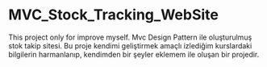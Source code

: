 # MVC_Stock_Tracking_WebSite
This project only for improve myself.  Mvc Design Pattern ile oluşturulmuş stok takip sitesi.
 Bu proje kendimi geliştirmek amaçlı izlediğim kurslardaki bilgilerin harmanlanıp, kendimden bir şeyler eklemem ile oluşan bir projedir.
